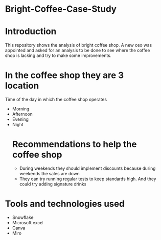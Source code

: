 # Bright-Coffee-Case-Study
# Introduction
This repository shows the analysis of bright coffee shop. A new ceo was appointed and asked for an analysis to be done to see where the coffee shop is lacking and try to make some improvements.
# In the coffee shop they are 3 location 
Time of the day in which the coffee shop operates 
- Morning
- Afternoon
- Evening
- Night 
  # Recommendations to help the coffee shop
  - During weekends they should implement discounts because during weekends the sales are down
  -  They can try running regular tests to keep standards high. And they could try adding signature drinks
# Tools and technologies used
- Snowflake
- Microsoft excel
- Canva
- Miro
 

